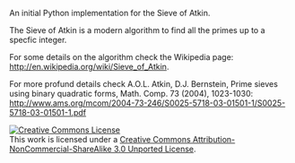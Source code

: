 An initial Python implementation for the Sieve of Atkin. 

The Sieve of Atkin is a modern algorithm to find all the primes up to a specfic integer.

For some details on the algorithm check the Wikipedia page: http://en.wikipedia.org/wiki/Sieve_of_Atkin. 

For more profund details check   A.O.L. Atkin, D.J. Bernstein, Prime sieves using binary quadratic forms, Math. Comp. 73 (2004), 1023-1030: http://www.ams.org/mcom/2004-73-246/S0025-5718-03-01501-1/S0025-5718-03-01501-1.pdf

<a rel="license" href="http://creativecommons.org/licenses/by-nc-sa/3.0/deed.en_US"><img alt="Creative Commons License" style="border-width:0" src="http://i.creativecommons.org/l/by-nc-sa/3.0/88x31.png" /></a><br />This work is licensed under a <a rel="license" href="http://creativecommons.org/licenses/by-nc-sa/3.0/deed.en_US">Creative Commons Attribution-NonCommercial-ShareAlike 3.0 Unported License</a>.